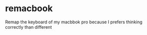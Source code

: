 remacbook
=========

Remap the keyboard of my macbbok pro because I prefers thinking correctly than different

